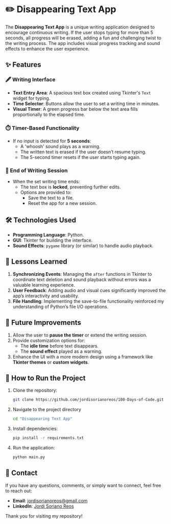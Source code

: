 # ✏️ Disappearing Text App

The **Disappearing Text App** is a unique writing application designed to encourage continuous writing. If the user stops typing for more than 5 seconds, all progress will be erased, adding a fun and challenging twist to the writing process. The app includes visual progress tracking and sound effects to enhance the user experience.

## ✨ Features

### 🖋️ Writing Interface
- **Text Entry Area**: A spacious text box created using Tkinter's `Text` widget for typing.
- **Time Selector**: Buttons allow the user to set a writing time in minutes.
- **Visual Timer**: A green progress bar below the text area fills proportionally to the elapsed time.

### ⏱️ Timer-Based Functionality
- If no input is detected for **5 seconds**:
  - A 'whoosh' sound plays as a warning.
  - The written text is erased if the user doesn’t resume typing.
  - The 5-second timer resets if the user starts typing again.

### 🛑 End of Writing Session
- When the set writing time ends:
  - The text box is **locked**, preventing further edits.
  - Options are provided to:
    - Save the text to a file.
    - Reset the app for a new session.

## 🛠️ Technologies Used
- **Programming Language**: Python.
- **GUI**: Tkinter for building the interface.
- **Sound Effects**: `pygame` library (or similar) to handle audio playback.

## 🚀 Lessons Learned
1. **Synchronizing Events**: Managing the `after` functions in Tkinter to coordinate text deletion and sound playback without errors was a valuable learning experience.
2. **User Feedback**: Adding audio and visual cues significantly improved the app’s interactivity and usability.
3. **File Handling**: Implementing the save-to-file functionality reinforced my understanding of Python’s file I/O operations.

## 📝 Future Improvements
1. Allow the user to **pause the timer** or extend the writing session.
2. Provide customization options for:
   - The **idle time** before text disappears.
   - The **sound effect** played as a warning.
3. Enhance the UI with a more modern design using a framework like **Tkinter themes** or **custom widgets**.

## 📂 How to Run the Project
1. Clone the repository:
   ```bash
   git clone https://github.com/jordisorianoreos/100-Days-of-Code.git
   ```
2. Navigate to the project directory
   ```bash
   cd "Disappearing Text App"
   ```
3. Install dependencies:
   ```bash
   pip install -r requirements.txt
   ```
4. Run the application:
   ```bash
   python main.py
   ```

## 📧 Contact

If you have any questions, comments, or simply want to connect, feel free to reach out:

- **Email**: [jordisorianoreos@gmail.com](mailto:jordisorianoreos@gmail.com)
- **LinkedIn**: [Jordi Soriano Reos](https://www.linkedin.com/in/jordi-soriano-reos/)

Thank you for visiting my repository!
